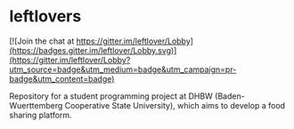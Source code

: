 # leftlovers

[![Join the chat at https://gitter.im/leftlover/Lobby](https://badges.gitter.im/leftlover/Lobby.svg)](https://gitter.im/leftlover/Lobby?utm_source=badge&utm_medium=badge&utm_campaign=pr-badge&utm_content=badge)

Repository for a student programming project at DHBW (Baden-Wuerttemberg Cooperative State University), which aims to develop a food sharing platform.
